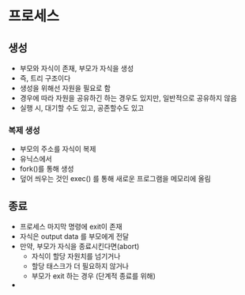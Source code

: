 # 프로세스

## 생성
- 부모와 자식이 존재, 부모가 자식을 생성
- 즉, 트리 구조이다
- 생성을 위해선 자원을 필요로 함
- 경우에 따라 자원을 공유하긴 하는 경우도 있지만, 일반적으로 공유하지 않음
- 실행 시, 대기할 수도 있고, 공존할수도 있고

### 복제 생성
- 부모의 주소를 자식이 복제
- 유닉스에서
- fork()를 통해 생성
- 덮어 씌우는 것인 exec() 를 통해 새로운 프로그램을 메모리에 올림
## 종료
- 프로세스 마지막 명령에 exit이 존재
- 자식은 output data 를 부모에게 전달
- 만약, 부모가 자식을 종료시킨다면(abort)
  - 자식이 할당 자원치를 넘기거나
  - 할당 태스크가 더 필요하지 않거나
  - 부모가 exit 하는 경우 (단계적 종료를 위해)
- 